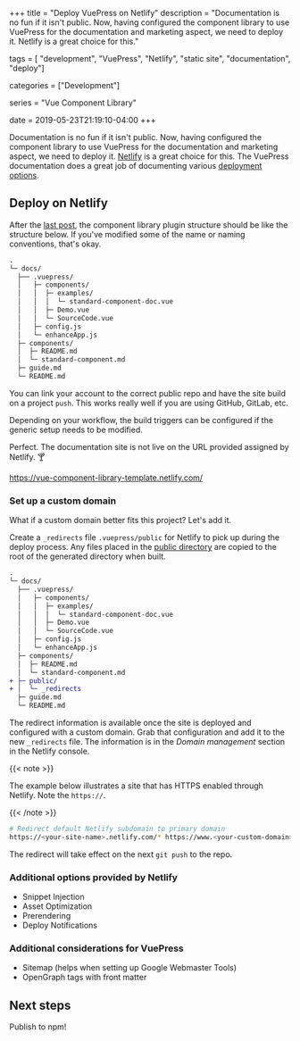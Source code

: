+++
title = "Deploy VuePress on Netlify"
description = "Documentation is no fun if it isn't public. Now, having configured the component library to use VuePress for the documentation and marketing aspect, we need to deploy it. Netlify is a great choice for this."

tags = [
  "development", 
  "VuePress", 
  "Netlify",
  "static site",
  "documentation", 
  "deploy"]

categories = ["Development"]

series = "Vue Component Library"


date = 2019-05-23T21:19:10-04:00
+++

Documentation is no fun if it isn't public. Now, having configured the component library to use VuePress for the documentation and marketing aspect, we need to deploy it. [Netlify](https://www.netlify.com/) is a great choice for this. The VuePress documentation does a great job of documenting various [deployment options](https://v1.vuepress.vuejs.org/guide/deploy.html#netlify).

## Deploy on Netlify

After the [last post](/post/creating-vue-component-library-documentation/), the component library plugin structure should be like the structure below. If you've modified some of the name or naming conventions, that's okay.

```diff
.
└─ docs/
  ├── .vuepress/
  │   ├─ components/
  │   │  ├─ examples/
  │   │  │  └─ standard-component-doc.vue
  │   │  ├─ Demo.vue
  │   │  └─ SourceCode.vue
  │   ├─ config.js
  │   └─ enhanceApp.js
  ├─ components/
  │  ├─ README.md
  │  └─ standard-component.md
  ├─ guide.md
  └─ README.md
```

You can link your account to the correct public repo and have the site build on a project `push`. This works really well if you are using GitHub, GitLab, etc.

Depending on your workflow, the build triggers can be configured if the generic setup needs to be modified.

Perfect. The documentation site is not live on the URL provided assigned by Netlify. :cocktail:

<div class="w-100 tc pv3 ba b--moon-gray">

<a href="https://vue-component-library-template.netlify.com/" target="_blank">https://vue-component-library-template.netlify.com/</a>

</div>

### Set up a custom domain

What if a custom domain better fits this project? Let's add it.

Create a `_redirects` file `.vuepress/public` for Netlify to pick up during the deploy process. Any files placed in the [public directory](https://v1.vuepress.vuejs.org/guide/assets.html#public-files) are copied to the root of the generated directory when built.

```diff
.
└─ docs/
  ├── .vuepress/
  │   ├─ components/
  │   │  ├─ examples/
  │   │  │  └─ standard-component-doc.vue
  │   │  ├─ Demo.vue
  │   │  └─ SourceCode.vue
  │   ├─ config.js
  │   └─ enhanceApp.js
  ├─ components/
  │  ├─ README.md
  │  └─ standard-component.md
+ ├─ public/
+ │  └─ _redirects
  ├─ guide.md
  └─ README.md
```

The redirect information is available once the site is deployed and configured with a custom domain. Grab that configuration and add it to the new `_redirects` file. The information is in the _Domain management_ section in the Netlify console.

{{< note >}}

The example below illustrates a site that has HTTPS enabled through Netlify. Note the `https://`.

{{< /note >}}

```sh
# Redirect default Netlify subdomain to primary domain
https://<your-site-name>.netlify.com/* https://www.<your-custom-domain>/:splat 301!
```

The redirect will take effect on the next `git push` to the repo.

### Additional options provided by Netlify

- Snippet Injection
- Asset Optimization
- Prerendering
- Deploy Notifications

### Additional considerations for VuePress

- Sitemap (helps when setting up Google Webmaster Tools)
- OpenGraph tags with front matter

## Next steps

Publish to npm!
